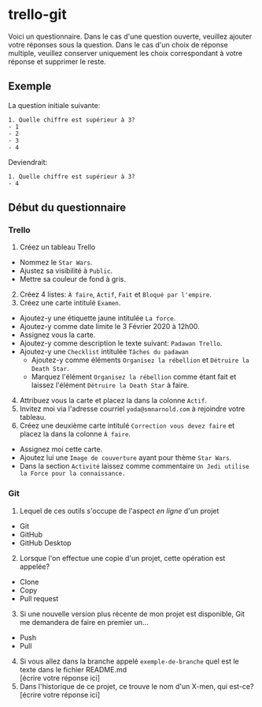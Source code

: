 # trello-git

Voici un questionnaire. 
Dans le cas d'une question ouverte, veuillez ajouter votre réponses sous la question.
Dans le cas d'un choix de réponse multiple, veuillez conserver uniquement les choix correspondant à votre réponse et supprimer le reste.

## Exemple 
La question initiale suivante:<br>
```
1. Quelle chiffre est supérieur à 3?
- 1
- 2
- 3
- 4
```

Deviendrait:<br>
```
1. Quelle chiffre est supérieur à 3?
- 4
```

## Début du questionnaire 
### Trello
1. Créez un tableau Trello
  * Nommez le `Star Wars`.
  * Ajustez sa visibilité à `Public`.
  * Mettre sa couleur de fond à gris.
2. Créez 4 listes: `À faire`, `Actif`, `Fait` et `Bloqué par l'empire`.
3. Créez une carte intitulé `Examen`. 
  * Ajoutez-y une étiquette jaune intitulée `La force`.
  * Ajoutez-y comme date limite le 3 Février 2020 à 12h00.
  * Assignez vous la carte.
  * Ajoutez-y comme description le texte suivant: `Padawan Trello`.
  * Ajoutez-y une `Checklist` intitulée `Tâches du padawan`
    * Ajoutez-y comme éléments `Organisez la rébellion` et `Détruire la Death Star`. 
    * Marquez l'élément `Organisez la rébellion` comme étant fait et laissez l'élément `Détruire la Death Star` à faire. 
4. Attribuez vous la carte et placez la dans la colonne `Actif`.
5. Invitez moi via l'adresse courriel `yoda@smnarnold.com` à rejoindre votre tableau.
6. Créez une deuxième carte intitulé `Correction vous devez faire` et placez la dans la colonne `À faire`.
  * Assignez moi cette carte.
  * Ajoutez lui une `Image de couverture` ayant pour thème `Star Wars`.
  * Dans la section `Activité` laissez comme commentaire `Un Jedi utilise la Force pour la connaissance.`
### Git
1. Lequel de ces outils s'occupe de l'aspect *en ligne* d'un projet
- Git
- GitHub
- GitHub Desktop
2. Lorsque l'on effectue une copie d'un projet, cette opération est appelée?
- Clone
- Copy
- Pull request
3. Si une nouvelle version plus récente de mon projet est disponible, Git me demandera de faire en premier un...
- Push
- Pull
4. Si vous allez dans la branche appelé `exemple-de-branche` quel est le texte dans le fichier README.md<br>
[écrire votre réponse ici]
5. Dans l'historique de ce projet, ce trouve le nom d'un X-men, qui est-ce?<br>
[écrire votre réponse ici]
